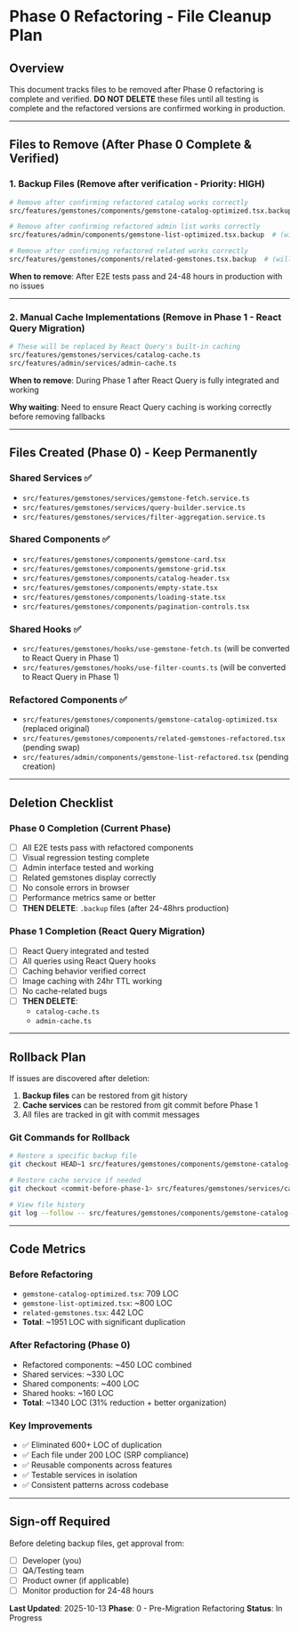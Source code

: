 # Phase 0 Refactoring - File Cleanup Plan

## Overview

This document tracks files to be removed after Phase 0 refactoring is complete and verified.
**DO NOT DELETE** these files until all testing is complete and the refactored versions are confirmed working in production.

---

## Files to Remove (After Phase 0 Complete & Verified)

### 1. Backup Files (Remove after verification - Priority: HIGH)

```bash
# Remove after confirming refactored catalog works correctly
src/features/gemstones/components/gemstone-catalog-optimized.tsx.backup

# Remove after confirming refactored admin list works correctly
src/features/admin/components/gemstone-list-optimized.tsx.backup  # (will be created)

# Remove after confirming refactored related works correctly
src/features/gemstones/components/related-gemstones.tsx.backup  # (will be created)
```

**When to remove**: After E2E tests pass and 24-48 hours in production with no issues

---

### 2. Manual Cache Implementations (Remove in Phase 1 - React Query Migration)

```bash
# These will be replaced by React Query's built-in caching
src/features/gemstones/services/catalog-cache.ts
src/features/admin/services/admin-cache.ts
```

**When to remove**: During Phase 1 after React Query is fully integrated and working

**Why waiting**: Need to ensure React Query caching is working correctly before removing fallbacks

---

## Files Created (Phase 0) - Keep Permanently

### Shared Services ✅

- `src/features/gemstones/services/gemstone-fetch.service.ts`
- `src/features/gemstones/services/query-builder.service.ts`
- `src/features/gemstones/services/filter-aggregation.service.ts`

### Shared Components ✅

- `src/features/gemstones/components/gemstone-card.tsx`
- `src/features/gemstones/components/gemstone-grid.tsx`
- `src/features/gemstones/components/catalog-header.tsx`
- `src/features/gemstones/components/empty-state.tsx`
- `src/features/gemstones/components/loading-state.tsx`
- `src/features/gemstones/components/pagination-controls.tsx`

### Shared Hooks ✅

- `src/features/gemstones/hooks/use-gemstone-fetch.ts` (will be converted to React Query in Phase 1)
- `src/features/gemstones/hooks/use-filter-counts.ts` (will be converted to React Query in Phase 1)

### Refactored Components ✅

- `src/features/gemstones/components/gemstone-catalog-optimized.tsx` (replaced original)
- `src/features/gemstones/components/related-gemstones-refactored.tsx` (pending swap)
- `src/features/admin/components/gemstone-list-refactored.tsx` (pending creation)

---

## Deletion Checklist

### Phase 0 Completion (Current Phase)

- [ ] All E2E tests pass with refactored components
- [ ] Visual regression testing complete
- [ ] Admin interface tested and working
- [ ] Related gemstones display correctly
- [ ] No console errors in browser
- [ ] Performance metrics same or better
- [ ] **THEN DELETE**: `.backup` files (after 24-48hrs production)

### Phase 1 Completion (React Query Migration)

- [ ] React Query integrated and tested
- [ ] All queries using React Query hooks
- [ ] Caching behavior verified correct
- [ ] Image caching with 24hr TTL working
- [ ] No cache-related bugs
- [ ] **THEN DELETE**:
  - `catalog-cache.ts`
  - `admin-cache.ts`

---

## Rollback Plan

If issues are discovered after deletion:

1. **Backup files** can be restored from git history
2. **Cache services** can be restored from git commit before Phase 1
3. All files are tracked in git with commit messages

### Git Commands for Rollback

```bash
# Restore a specific backup file
git checkout HEAD~1 src/features/gemstones/components/gemstone-catalog-optimized.tsx.backup

# Restore cache service if needed
git checkout <commit-before-phase-1> src/features/gemstones/services/catalog-cache.ts

# View file history
git log --follow -- src/features/gemstones/components/gemstone-catalog-optimized.tsx
```

---

## Code Metrics

### Before Refactoring

- `gemstone-catalog-optimized.tsx`: 709 LOC
- `gemstone-list-optimized.tsx`: ~800 LOC
- `related-gemstones.tsx`: 442 LOC
- **Total**: ~1951 LOC with significant duplication

### After Refactoring (Phase 0)

- Refactored components: ~450 LOC combined
- Shared services: ~330 LOC
- Shared components: ~400 LOC
- Shared hooks: ~160 LOC
- **Total**: ~1340 LOC (31% reduction + better organization)

### Key Improvements

- ✅ Eliminated 600+ LOC of duplication
- ✅ Each file under 200 LOC (SRP compliance)
- ✅ Reusable components across features
- ✅ Testable services in isolation
- ✅ Consistent patterns across codebase

---

## Sign-off Required

Before deleting backup files, get approval from:

- [ ] Developer (you)
- [ ] QA/Testing team
- [ ] Product owner (if applicable)
- [ ] Monitor production for 24-48 hours

**Last Updated**: 2025-10-13
**Phase**: 0 - Pre-Migration Refactoring
**Status**: In Progress
